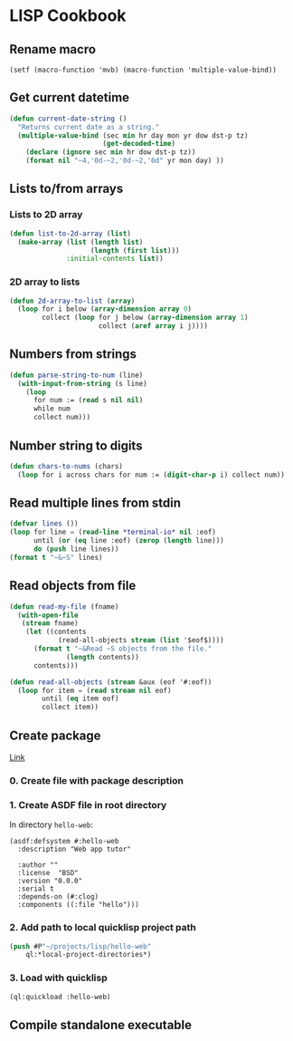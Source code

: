 # LISP Cookbook

## Rename macro

```(setf (macro-function 'mvb) (macro-function 'multiple-value-bind))```

## Get current datetime

```lisp
(defun current-date-string ()
  "Returns current date as a string."
  (multiple-value-bind (sec min hr day mon yr dow dst-p tz)
                       (get-decoded-time)
    (declare (ignore sec min hr dow dst-p tz))
    (format nil "~4,'0d-~2,'0d-~2,'0d" yr mon day) ))
```

## Lists to/from arrays

### Lists to 2D array

```lisp
(defun list-to-2d-array (list)
  (make-array (list (length list)
                    (length (first list)))
              :initial-contents list))

```

### 2D array to lists

```lisp
(defun 2d-array-to-list (array)
  (loop for i below (array-dimension array 0)
        collect (loop for j below (array-dimension array 1)
                      collect (aref array i j))))

```

## Numbers from strings

```lisp
(defun parse-string-to-num (line)
  (with-input-from-string (s line)
    (loop
      for num := (read s nil nil)
      while num
      collect num)))
```

## Number string to digits

```lisp
(defun chars-to-nums (chars)
  (loop for i across chars for num := (digit-char-p i) collect num))
```

## Read multiple lines from stdin
```lisp
(defvar lines ())
(loop for line = (read-line *terminal-io* nil :eof)
      until (or (eq line :eof) (zerop (length line)))
      do (push line lines))
(format t "~&~S" lines)
```

## Read objects from file

```lisp
(defun read-my-file (fname)
  (with-open-file
   (stream fname)
    (let ((contents
            (read-all-objects stream (list '$eof$))))
      (format t "~&Read ~S objects from the file."
              (length contents))
      contents)))
```

```lisp
(defun read-all-objects (stream &aux (eof '#:eof))
  (loop for item = (read stream nil eof)
        until (eq item eof)
        collect item))
```

## Create package

[Link](https://www.youtube.com/watch?v=LqBbGFMPcDI)

### 0. Create file with package description

### 1. Create ASDF file in root directory

In directory `hello-web`:

```
(asdf:defsystem #:hello-web
  :description "Web app tutor"

  :author ""
  :license  "BSD"
  :version "0.0.0"
  :serial t
  :depends-on (#:clog)
  :components ((:file "hello")))

```

### 2. Add path to local quicklisp project path

```lisp
(push #P"~/projects/lisp/hello-web"
    ql:*local-project-directories*)
```

### 3. Load with quicklisp

```lisp
(ql:quickload :hello-web)
```

## Compile standalone executable



